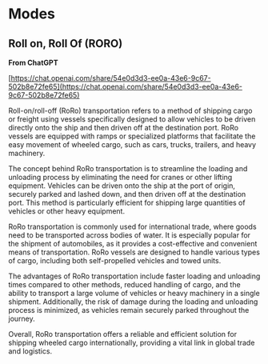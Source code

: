 # Modes

## Roll on, Roll Of (RORO)

**From ChatGPT**

[https://chat.openai.com/share/54e0d3d3-ee0a-43e6-9c67-502b8e72fe65](https://chat.openai.com/share/54e0d3d3-ee0a-43e6-9c67-502b8e72fe65)

Roll-on/roll-off (RoRo) transportation refers to a method of shipping cargo or freight using vessels specifically designed to allow vehicles to be driven directly onto the ship and then driven off at the destination port. RoRo vessels are equipped with ramps or specialized platforms that facilitate the easy movement of wheeled cargo, such as cars, trucks, trailers, and heavy machinery.

The concept behind RoRo transportation is to streamline the loading and unloading process by eliminating the need for cranes or other lifting equipment. Vehicles can be driven onto the ship at the port of origin, securely parked and lashed down, and then driven off at the destination port. This method is particularly efficient for shipping large quantities of vehicles or other heavy equipment.

RoRo transportation is commonly used for international trade, where goods need to be transported across bodies of water. It is especially popular for the shipment of automobiles, as it provides a cost-effective and convenient means of transportation. RoRo vessels are designed to handle various types of cargo, including both self-propelled vehicles and towed units.

The advantages of RoRo transportation include faster loading and unloading times compared to other methods, reduced handling of cargo, and the ability to transport a large volume of vehicles or heavy machinery in a single shipment. Additionally, the risk of damage during the loading and unloading process is minimized, as vehicles remain securely parked throughout the journey.

Overall, RoRo transportation offers a reliable and efficient solution for shipping wheeled cargo internationally, providing a vital link in global trade and logistics.
